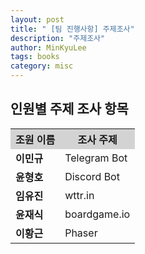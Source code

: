 ```yaml
---
layout: post
title: " [팀 진행사항] 주제조사"
description: "주제조사"
author: MinKyuLee
tags: books
category: misc
---
```

## 인원별 주제 조사 항목

<table style="width:100%" align="center">
<tr style="background-color:lightgrey;">
	<th>조원 이름</th>
	<th>조사 주제</th>		
</tr>
<tr>
	<td><b>이민규</b></td>
	<td>Telegram Bot</td>		
</tr>
<tr>
	<td> <b> 윤형호</b></td>
	<td>Discord Bot</td>		
</tr>
<tr>
	<td><b> 임유진 </b></td>
	<td>wttr.in</td>
</tr>
<tr>
	<td><b>윤재식</b></td>
	<td>boardgame.io</td>
</tr>
<tr>
	<td><b>이황근</b></td>
	<td>Phaser</td>
</tr>


</table>

